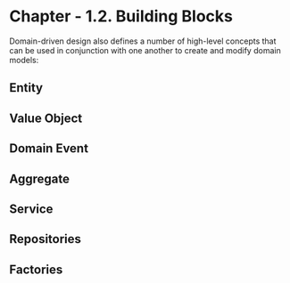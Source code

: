 # Chapter - 1.2. Building Blocks

Domain-driven design also defines a number of high-level concepts that can be used in conjunction with one another to create and modify domain models:

## Entity

## Value Object

## Domain Event

## Aggregate

## Service

## Repositories

## Factories

